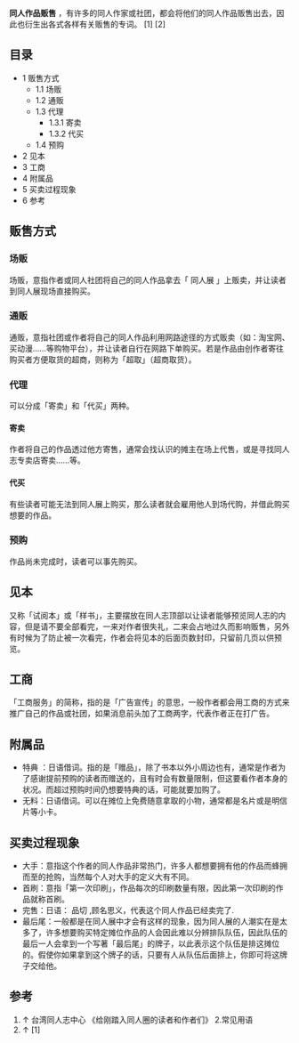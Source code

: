 **同人作品贩售** ，有许多的同人作家或社团，都会将他们的同人作品贩售出去，因此也衍生出各式各样有关贩售的专词。  [1]  [2]

##  目录

  * 1  贩售方式 
    * 1.1  场贩 
    * 1.2  通贩 
    * 1.3  代理 
      * 1.3.1  寄卖 
      * 1.3.2  代买 
    * 1.4  预购 
  * 2  见本 
  * 3  工商 
  * 4  附属品 
  * 5  买卖过程现象 
  * 6  参考 

##  贩售方式

###  场贩

场贩，意指作者或同人社团将自己的同人作品拿去「  同人展  」上贩卖，并让读者到同人展现场直接购买。

###  通贩

通贩，意指社团或作者将自己的同人作品利用网路途径的方式贩卖（如：淘宝网、买动漫……等购物平台），并让读者自行在网路下单购买。若是作品由创作者寄往购买者方便取货的超商，则称为「超取」（超商取货）。

###  代理

可以分成「寄卖」和「代买」两种。

####  寄卖

作者将自己的作品透过他方寄售，通常会找认识的摊主在场上代售，或是寻找同人志专卖店寄卖……等。

####  代买

有些读者可能无法到同人展上购买，那么读者就会雇用他人到场代购，并借此购买想要的作品。

###  预购

作品尚未完成时，读者可以事先购买。

##  见本

又称「试阅本」或「样书」，主要摆放在同人志顶部以让读者能够预览同人志的内容，但是请不要全部看完，一来对作者很失礼，二来会占地过久而影响贩售，另外有时候为了防止被一次看完，作者会将见本的后面页数封印，只留前几页以供预览。

##  工商

「工商服务」的简称，指的是「广告宣传」的意思，一般作者都会用工商的方式来推广自己的作品或社团，如果消息前头加了工商两字，代表作者正在打广告。

##  附属品

  * 特典  ：日语借词。指的是「赠品」，除了书本以外小周边也有，通常是作者为了感谢提前预购的读者而赠送的，且有时会有数量限制，但这要看作者本身的状况。而超过预购时间仍想要特典的话，可能就要加购了。 
  * 无料：日语借词。可以在摊位上免费随意拿取的小物，通常都是名片或是明信片等小卡。 

##  买卖过程现象

  * 大手：意指这个作者的同人作品非常热门，许多人都想要拥有他的作品而蜂拥而至的抢购，当然每个人对大手的定义大有不同。 
  * 首刷：意指「第一次印刷」，作品每次的印刷数量有限，因此第一次印刷的作品就称首刷。 
  * 完售：日语：  品切  ,顾名思义，代表这个同人作品已经卖完了. 
  * 最后尾：一般都是在同人展中才会有这样的现象，因为同人展的人潮实在是太多了，许多想要购买特定摊位作品的人会因此难以分辨排队队伍，因此队伍的最后一人会拿到一个写著「最后尾」的牌子，以此表示这个队伍是排这摊位的。假使你如果拿到这个牌子的话，只要有人从队伍后面排上，你即可将这牌子交给他。 

##  参考

  1. ↑  台湾同人志中心 《给刚踏入同人圈的读者和作者们》 2.常见用语 
  2. ↑  [1] 

